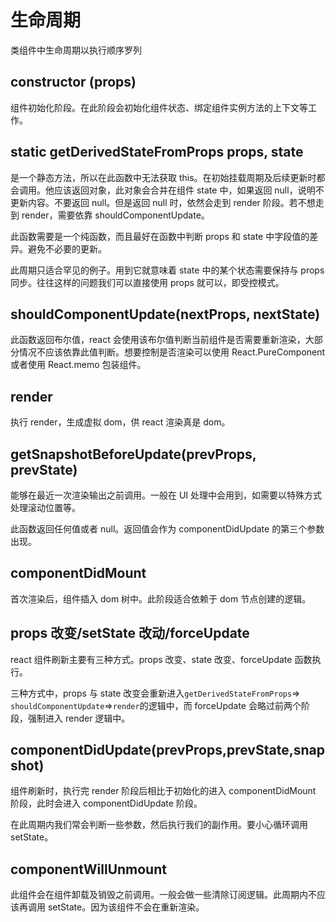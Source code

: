 # 生命周期

类组件中生命周期以执行顺序罗列

## constructor (props)

组件初始化阶段。在此阶段会初始化组件状态、绑定组件实例方法的上下文等工作。

## static getDerivedStateFromProps props, state

是一个静态方法，所以在此函数中无法获取 this。在初始挂载周期及后续更新时都会调用。他应该返回对象，此对象会合并在组件 state 中，如果返回 null，说明不更新内容。不要返回 null。但是返回 null 时，依然会走到 render 阶段。若不想走到 render，需要依靠 shouldComponentUpdate。

此函数需要是一个纯函数，而且最好在函数中判断 props 和 state 中字段值的差异。避免不必要的更新。

此周期只适合罕见的例子。用到它就意味着 state 中的某个状态需要保持与 props 同步。往往这样的问题我们可以直接使用 props 就可以，即受控模式。

## shouldComponentUpdate(nextProps, nextState)

此函数返回布尔值，react 会使用该布尔值判断当前组件是否需要重新渲染，大部分情况不应该依靠此值判断。想要控制是否渲染可以使用 React.PureComponent 或者使用 React.memo 包装组件。

## render

执行 render，生成虚拟 dom，供 react 渲染真是 dom。

## getSnapshotBeforeUpdate(prevProps, prevState)

能够在最近一次渲染输出之前调用。一般在 UI 处理中会用到，如需要以特殊方式处理滚动位置等。

此函数返回任何值或者 null。返回值会作为 componentDidUpdate 的第三个参数出现。

## componentDidMount

首次渲染后，组件插入 dom 树中。此阶段适合依赖于 dom 节点创建的逻辑。

## props 改变/setState 改动/forceUpdate

react 组件刷新主要有三种方式。props 改变、state 改变、forceUpdate 函数执行。

三种方式中，props 与 state 改变会重新进入`getDerivedStateFromProps`=> `shouldComponentUpdate`=>`render`的逻辑中，而 forceUpdate 会略过前两个阶段，强制进入 render 逻辑中。

## componentDidUpdate(prevProps,prevState,snapshot)

组件刷新时，执行完 render 阶段后相比于初始化的进入 componentDidMount 阶段，此时会进入 componentDidUpdate 阶段。

在此周期内我们常会判断一些参数，然后执行我们的副作用。要小心循环调用 setState。

## componentWillUnmount

此组件会在组件卸载及销毁之前调用。一般会做一些清除订阅逻辑。此周期内不应该再调用 setState。因为该组件不会在重新渲染。
